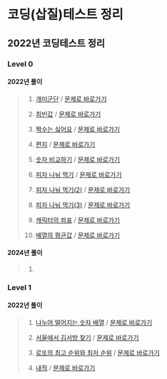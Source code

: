 # 코딩(삽질)테스트 정리

## 2022년 코딩테스트 정리

### Level 0

#### 2022년 풀이

> 1.  [개미군단](./Level_00/221023_개미군단.html)
>     / [문제로 바로가기](https://school.programmers.co.kr/learn/courses/30/lessons/120837)
>
> 2.  [최빈값](./Level_00/231023_최빈값_구하기.html)
>     / [문제로 바로가기](https://school.programmers.co.kr/learn/courses/30/lessons/120812)
>
> 3.  [짝수는 싫어요](./Level_00/221023_짝수는_싫어요.html)
>     / [문제로 바로가기](https://school.programmers.co.kr/learn/courses/30/lessons/120813)
>
> 4.  [편지](./Level_00/221023_편지.html)
>     / [문제로 바로가기](https://school.programmers.co.kr/learn/courses/30/lessons/120898)
>
> 5.  [숫자 비교하기](./Level_00/231023_숫자_비교하기.html)
>     / [문제로 바로가기](https://school.programmers.co.kr/learn/courses/30/lessons/120807)
>
> 6.  [피자 나눠 먹기](./Level_00/221023_피자_나눠_먹기.html)
>     / [문제로 바로가기](https://school.programmers.co.kr/learn/courses/30/lessons/120814)
>
> 7.  [피자 나눠 먹기(2)](<./Level_00/221023_피자_나눠_먹기(2).html>)
>     / [문제로 바로가기](https://school.programmers.co.kr/learn/courses/30/lessons/120815)
>
> 8.  [피자 나눠 먹기(3)](<./Level_00/221023_피자_나눠_먹기(3).html>)
>     / [문제로 바로가기](https://school.programmers.co.kr/learn/courses/30/lessons/120816)
>
> 9.  [캐릭터의 좌표](./Level_00/221024_캐릭터의_좌표.html)
>     / [문제로 바로가기](https://school.programmers.co.kr/learn/courses/30/lessons/120861)
>
> 10. [배열의 평균값](./Level_00/221024_캐릭터의_좌표.html)
>     / [문제로 바로가기](https://school.programmers.co.kr/learn/courses/30/lessons/120817)

#### 2024년 풀이

> 1.

### Level 1

#### 2022년 풀이

> 1.  [나누어 떨어지는 숫자 배열](./Level_01/221023_나누어_떨어지는_숫자_배열.html)
>     / [문제로 바로가기](https://school.programmers.co.kr/learn/courses/30/lessons/12910)
>
> 2.  [서울에서 김서방 찾기](./Level_01/221023_서울에서_김서방_찾기.html)
>     / [문제로 바로가기](https://school.programmers.co.kr/learn/courses/30/lessons/12919)
>
> 3.  [로또의 최고 순위와 최저 순위](./Level_01/221023_로또의_최고_순위와_최저순위.html)
>     / [문제로 바로가기](https://school.programmers.co.kr/learn/courses/30/lessons/77484)
>
> 4.  [내적](./Level_01/221024_내적.html)
>     / [문제로 바로가기](https://school.programmers.co.kr/learn/courses/30/lessons/70128)
